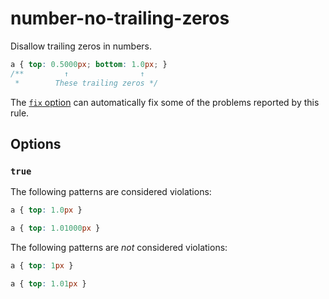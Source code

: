 # number-no-trailing-zeros

Disallow trailing zeros in numbers.

```css
a { top: 0.5000px; bottom: 1.0px; }
/**         ↑                ↑
 *        These trailing zeros */
```

The [`fix` option](../../../docs/user-guide/usage/options.md#fix) can automatically fix some of the problems reported by this rule.

## Options

### `true`

The following patterns are considered violations:

```css
a { top: 1.0px }
```

```css
a { top: 1.01000px }
```

The following patterns are *not* considered violations:

```css
a { top: 1px }
```

```css
a { top: 1.01px }
```
